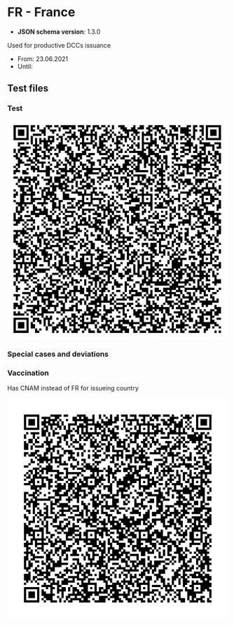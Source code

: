 # FR - France

* **JSON schema version**: 1.3.0

Used for productive DCCs issuance
* From: 23.06.2021
* Until:

## Test files

### Test

![TEST](TEST.png)  


### Special cases and deviations

### Vaccination

Has CNAM instead of FR for issueing country

![specialcases/VAC](specialcases/VAC.png)  
